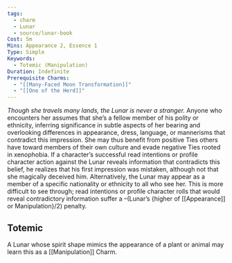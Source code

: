 ```yaml
---
tags:
  - charm
  - Lunar
  - source/lunar-book
Cost: 5m
Mins: Appearance 2, Essence 1
Type: Simple
Keywords:
  - Totemic (Manipulation)
Duration: Indefinite
Prerequisite Charms:
  - "[[Many-Faced Moon Transformation]]"
  - "[[One of the Herd]]"
---
```

*Though she travels many lands, the Lunar is never a stranger.*
Anyone who encounters her assumes that she’s a fellow member of his polity or ethnicity, inferring significance in subtle aspects of her bearing and overlooking differences in appearance, dress, language, or mannerisms that contradict this impression. She may thus benefit from positive Ties others have toward members of their own culture and evade negative Ties rooted in xenophobia. If a character’s successful read intentions or profile character action against the Lunar reveals information that contradicts this belief, he realizes that his first impression was mistaken, although not that she magically deceived him. Alternatively, the Lunar may appear as a member of a specific nationality or ethnicity to all who see her. This is more difficult to see through; read intentions or profile character rolls that would reveal contradictory information suffer a –(Lunar’s {higher of [[Appearance]] or Manipulation}/2) penalty. 
## Totemic 

A Lunar whose spirit shape mimics the appearance of a plant or animal may learn this as a [[Manipulation]] Charm.